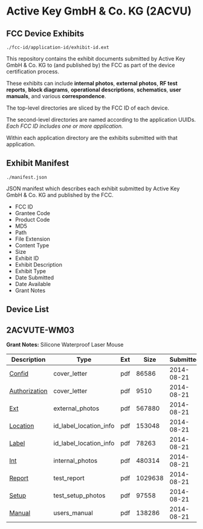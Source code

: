 # Active Key GmbH & Co. KG (2ACVU)
## FCC Device Exhibits

```
./fcc-id/application-id/exhibit-id.ext
```

This repository contains the exhibit documents submitted by Active Key GmbH & Co. KG to (and published by) the FCC as part of the device certification process.

These exhibits can include **internal photos**, **external photos**, **RF test reports**, **block diagrams**, **operational descriptions**, **schematics**, **user manuals**, and various **correspondence**.

The top-level directories are sliced by the FCC ID of each device.

The second-level directories are named according to the application UUIDs. *Each FCC ID includes one or more application.*

Within each application directory are the exhibits submitted with that application. 

## Exhibit Manifest

```
./manifest.json
```

JSON manifest which describes each exhibit submitted by Active Key GmbH & Co. KG and published by the FCC.

- FCC ID
- Grantee Code
- Product Code
- MD5
- Path
- File Extension
- Content Type
- Size
- Exhibit ID
- Exhibit Description
- Exhibit Type
- Date Submitted
- Date Available
- Grant Notes

## Device List
## 2ACVUTE-WM03
**Grant Notes:** Silicone Waterproof Laser Mouse

| Description | Type | Ext | Size | Submitted | Available |
| ----------- | ---- | --- | ---- | --------- | --------- |
| [Confid](2ACVUTE-WM03/827cc280ce5ca804702767da0a1651c8/2366065.pdf) | cover_letter | pdf | 86586 | 2014-08-21 | 2014-08-21 |
| [Authorization](2ACVUTE-WM03/827cc280ce5ca804702767da0a1651c8/2366066.pdf) | cover_letter | pdf | 9510 | 2014-08-21 | 2014-08-21 |
| [Ext](2ACVUTE-WM03/827cc280ce5ca804702767da0a1651c8/2366067.pdf) | external_photos | pdf | 567880 | 2014-08-21 | 2014-08-21 |
| [Location](2ACVUTE-WM03/827cc280ce5ca804702767da0a1651c8/2366068.pdf) | id_label_location_info | pdf | 153048 | 2014-08-21 | 2014-08-21 |
| [Label](2ACVUTE-WM03/827cc280ce5ca804702767da0a1651c8/2366069.pdf) | id_label_location_info | pdf | 78263 | 2014-08-21 | 2014-08-21 |
| [Int](2ACVUTE-WM03/827cc280ce5ca804702767da0a1651c8/2366070.pdf) | internal_photos | pdf | 480314 | 2014-08-21 | 2014-08-21 |
| [Report](2ACVUTE-WM03/827cc280ce5ca804702767da0a1651c8/2366071.pdf) | test_report | pdf | 1029638 | 2014-08-21 | 2014-08-21 |
| [Setup](2ACVUTE-WM03/827cc280ce5ca804702767da0a1651c8/2366072.pdf) | test_setup_photos | pdf | 97558 | 2014-08-21 | 2014-08-21 |
| [Manual](2ACVUTE-WM03/827cc280ce5ca804702767da0a1651c8/2366073.pdf) | users_manual | pdf | 138286 | 2014-08-21 | 2014-08-21 |
